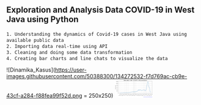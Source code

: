 ## Exploration and Analysis Data COVID-19 in West Java using Python
    1. Understanding the dynamics of Covid-19 cases in West Java using available public data
    2. Importing data real-time using API
    3. Cleaning and doing some data transformation
    4. Creating bar charts and line chats to visualize the data
    
   ![Dinamika_Kasus](https://user-images.githubusercontent.com/50388300/134272532-f7d769ac-cb9e-43cf-a284-f88fea99f52d.png = 250x250)
   <img src="https://github.com/virarkh/COVID-19/blob/master/IMG/Akumulasi_Aktif.png" width="100">
